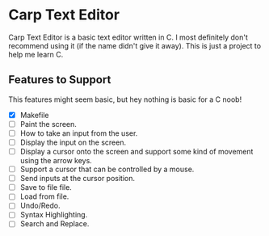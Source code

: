 # Carp Text Editor

Carp Text Editor is a basic text editor written in C. I most definitely don't recommend using it (if the name didn't give it away). This is just a project to help me learn C.

## Features to Support

This features might seem basic, but hey nothing is basic for a C noob!

- [x] Makefile
- [ ] Paint the screen.
- [ ] How to take an input from the user.
- [ ] Display the input on the screen.
- [ ] Display a cursor onto the screen and support some kind of movement using the arrow keys.
- [ ] Support a cursor that can be controlled by a mouse.
- [ ] Send inputs at the cursor position.
- [ ] Save to file file.
- [ ] Load from file.
- [ ] Undo/Redo.
- [ ] Syntax Highlighting.
- [ ] Search and Replace.